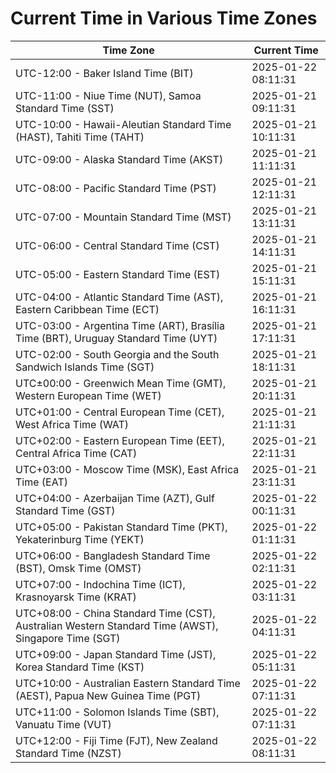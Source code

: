 # Current Time in Various Time Zones

| Time Zone | Current Time |
|-----------|--------------|
| UTC-12:00 - Baker Island Time (BIT) | 2025-01-22 08:11:31 |
| UTC-11:00 - Niue Time (NUT), Samoa Standard Time (SST) | 2025-01-21 09:11:31 |
| UTC-10:00 - Hawaii-Aleutian Standard Time (HAST), Tahiti Time (TAHT) | 2025-01-21 10:11:31 |
| UTC-09:00 - Alaska Standard Time (AKST) | 2025-01-21 11:11:31 |
| UTC-08:00 - Pacific Standard Time (PST) | 2025-01-21 12:11:31 |
| UTC-07:00 - Mountain Standard Time (MST) | 2025-01-21 13:11:31 |
| UTC-06:00 - Central Standard Time (CST) | 2025-01-21 14:11:31 |
| UTC-05:00 - Eastern Standard Time (EST) | 2025-01-21 15:11:31 |
| UTC-04:00 - Atlantic Standard Time (AST), Eastern Caribbean Time (ECT) | 2025-01-21 16:11:31 |
| UTC-03:00 - Argentina Time (ART), Brasília Time (BRT), Uruguay Standard Time (UYT) | 2025-01-21 17:11:31 |
| UTC-02:00 - South Georgia and the South Sandwich Islands Time (SGT) | 2025-01-21 18:11:31 |
| UTC±00:00 - Greenwich Mean Time (GMT), Western European Time (WET) | 2025-01-21 20:11:31 |
| UTC+01:00 - Central European Time (CET), West Africa Time (WAT) | 2025-01-21 21:11:31 |
| UTC+02:00 - Eastern European Time (EET), Central Africa Time (CAT) | 2025-01-21 22:11:31 |
| UTC+03:00 - Moscow Time (MSK), East Africa Time (EAT) | 2025-01-21 23:11:31 |
| UTC+04:00 - Azerbaijan Time (AZT), Gulf Standard Time (GST) | 2025-01-22 00:11:31 |
| UTC+05:00 - Pakistan Standard Time (PKT), Yekaterinburg Time (YEKT) | 2025-01-22 01:11:31 |
| UTC+06:00 - Bangladesh Standard Time (BST), Omsk Time (OMST) | 2025-01-22 02:11:31 |
| UTC+07:00 - Indochina Time (ICT), Krasnoyarsk Time (KRAT) | 2025-01-22 03:11:31 |
| UTC+08:00 - China Standard Time (CST), Australian Western Standard Time (AWST), Singapore Time (SGT) | 2025-01-22 04:11:31 |
| UTC+09:00 - Japan Standard Time (JST), Korea Standard Time (KST) | 2025-01-22 05:11:31 |
| UTC+10:00 - Australian Eastern Standard Time (AEST), Papua New Guinea Time (PGT) | 2025-01-22 07:11:31 |
| UTC+11:00 - Solomon Islands Time (SBT), Vanuatu Time (VUT) | 2025-01-22 07:11:31 |
| UTC+12:00 - Fiji Time (FJT), New Zealand Standard Time (NZST) | 2025-01-22 08:11:31 |
